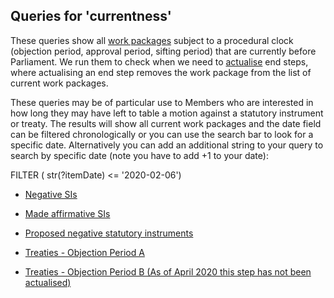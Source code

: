 ## Queries for 'currentness'

These queries show all [work packages](https://ukparliament.github.io/ontologies/procedure/procedure-ontology.html#d4e259) subject to a procedural clock (objection period, approval period, sifting period) that are currently before Parliament. We run them to check when we need to [actualise](https://ukparliament.github.io/ontologies/procedure/procedure-ontology.html#d4e358) end steps, where actualising an end step removes the work package from the list of current work packages. 

These queries may be of particular use to Members who are interested in how long they may have left to table a motion against a statutory instrument or treaty.  The results will show all current work packages and the date field can be filtered chronologically or you can use the search bar to look for a specific date.  Alternatively you can add an additional string to your query to search by specific date (note you have to add +1 to your date):
 
FILTER ( str(?itemDate) <= '2020-02-06')
 
* [Negative SIs](https://api.parliament.uk/s/362b0108)
 
* [Made affirmative SIs](https://api.parliament.uk/s/062ed8e3)

* [Proposed negative statutory instruments](https://api.parliament.uk/s/a2381d85)

* [Treaties - Objection Period A](https://api.parliament.uk/s/b6a97b88) 

* [Treaties - Objection Period B (As of April 2020 this step has not been actualised)](https://api.parliament.uk/s/81b0c331)
